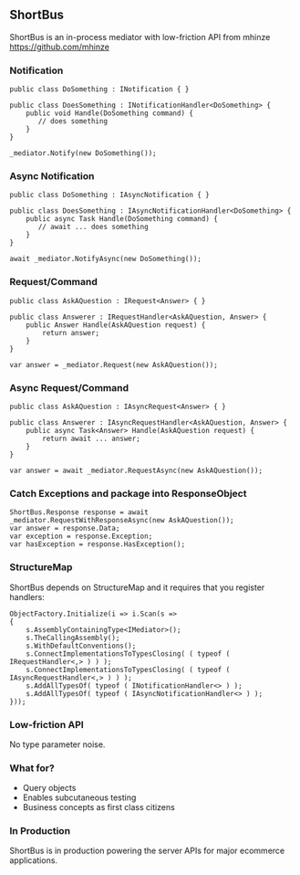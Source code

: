 ## ShortBus
ShortBus is an in-process mediator with low-friction API from mhinze https://github.com/mhinze

### Notification
    public class DoSomething : INotification { }

	public class DoesSomething : INotificationHandler<DoSomething> {
		public void Handle(DoSomething command) {
		   // does something
		}
	}

    _mediator.Notify(new DoSomething());

### Async Notification
    public class DoSomething : IAsyncNotification { }

	public class DoesSomething : IAsyncNotificationHandler<DoSomething> {
		public async Task Handle(DoSomething command) {
		   // await ... does something
		}
	}

    await _mediator.NotifyAsync(new DoSomething());

### Request/Command
    public class AskAQuestion : IRequest<Answer> { }

	public class Answerer : IRequestHandler<AskAQuestion, Answer> {
	    public Answer Handle(AskAQuestion request) {			
			return answer;
		}
	}

	var answer = _mediator.Request(new AskAQuestion());
	

### Async Request/Command
    public class AskAQuestion : IAsyncRequest<Answer> { }

	public class Answerer : IAsyncRequestHandler<AskAQuestion, Answer> {
	    public async Task<Answer> Handle(AskAQuestion request) {			
			return await ... answer;
		}
	}

	var answer = await _mediator.RequestAsync(new AskAQuestion());

### Catch Exceptions and package into ResponseObject
	ShortBus.Response response = await _mediator.RequestWithResponseAsync(new AskAQuestion());
    var answer = response.Data;
    var exception = response.Exception;
    var hasException = response.HasException();

### StructureMap
ShortBus depends on StructureMap and it requires that you register 
handlers:

    ObjectFactory.Initialize(i => i.Scan(s =>
    {
        s.AssemblyContainingType<IMediator>();
        s.TheCallingAssembly();
        s.WithDefaultConventions();
        s.ConnectImplementationsToTypesClosing( ( typeof ( IRequestHandler<,> ) ) );
        s.ConnectImplementationsToTypesClosing( ( typeof ( IAsyncRequestHandler<,> ) ) );
        s.AddAllTypesOf( typeof ( INotificationHandler<> ) );
        s.AddAllTypesOf( typeof ( IAsyncNotificationHandler<> ) );
    }));	

### Low-friction API
No type parameter noise.

### What for?

* Query objects
* Enables subcutaneous testing
* Business concepts as first class citizens

### In Production
ShortBus is in production powering the server APIs for major ecommerce applications.
